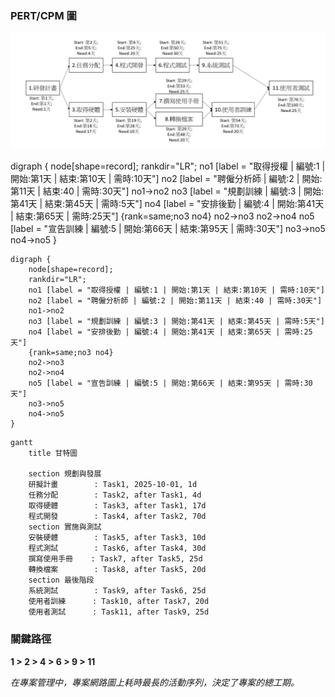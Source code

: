 ### PERT/CPM 圖
![PERT/CPM 圖](./w2_PERT_CPM.png)


digraph {
	node[shape=record];
	rankdir="LR";
    no1 [label = "取得授權 | 編號:1 | 開始:第1天 | 結束:第10天 | 需時:10天"]
    no2 [label = "聘僱分析師 | 編號:2 | 開始:第11天 | 結束:40 | 需時:30天"]
    no1->no2
    no3 [label = "規劃訓練 | 編號:3 | 開始:第41天 | 結束:第45天 | 需時:5天"]
    no4 [label = "安排後勤 | 編號:4 | 開始:第41天 | 結束:第65天 | 需時:25天"]
    {rank=same;no3 no4}
    no2->no3
    no2->no4
    no5 [label = "宣告訓練 | 編號:5 | 開始:第66天 | 結束:第95天 | 需時:30天"]
    no3->no5
    no4->no5
}

``` mermaid
digraph {
	node[shape=record];
	rankdir="LR";
    no1 [label = "取得授權 | 編號:1 | 開始:第1天 | 結束:第10天 | 需時:10天"]
    no2 [label = "聘僱分析師 | 編號:2 | 開始:第11天 | 結束:40 | 需時:30天"]
    no1->no2
    no3 [label = "規劃訓練 | 編號:3 | 開始:第41天 | 結束:第45天 | 需時:5天"]
    no4 [label = "安排後勤 | 編號:4 | 開始:第41天 | 結束:第65天 | 需時:25天"]
    {rank=same;no3 no4}
    no2->no3
    no2->no4
    no5 [label = "宣告訓練 | 編號:5 | 開始:第66天 | 結束:第95天 | 需時:30天"]
    no3->no5
    no4->no5
}
```

```mermaid
gantt
    title 甘特圖

    section 規劃與發展
    研擬計畫        : Task1, 2025-10-01, 1d
    任務分配        : Task2, after Task1, 4d
    取得硬體        : Task3, after Task1, 17d
    程式開發        : Task4, after Task2, 70d
    section 實施與測試
    安裝硬體        : Task5, after Task3, 10d
    程式測試        : Task6, after Task4, 30d
    撰寫使用手冊    : Task7, after Task5, 25d
    轉換檔案        : Task8, after Task5, 20d
    section 最後階段
    系統測試        : Task9, after Task6, 25d
    使用者訓練      : Task10, after Task7, 20d
    使用者測試      : Task11, after Task9, 25d
```

### 關鍵路徑
**1 > 2 > 4 > 6 > 9 > 11**

*在專案管理中，專案網路圖上耗時最長的活動序列，決定了專案的總工期。*

